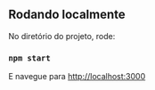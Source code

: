 ## Rodando localmente

No diretório do projeto, rode:

### `npm start`

E navegue para [http://localhost:3000](http://localhost:3000)

